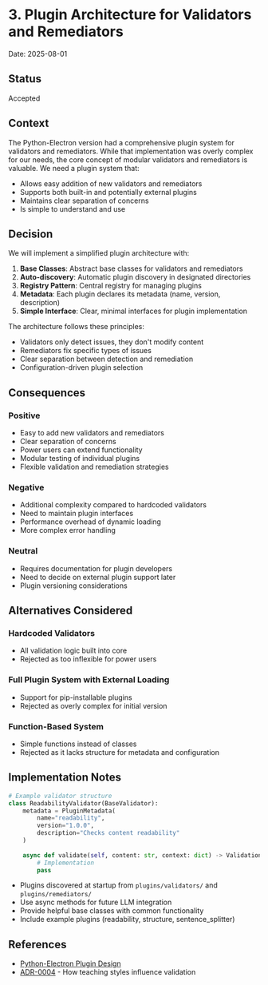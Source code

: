 # 3. Plugin Architecture for Validators and Remediators

Date: 2025-08-01

## Status

Accepted

## Context

The Python-Electron version had a comprehensive plugin system for validators and remediators. While that implementation was overly complex for our needs, the core concept of modular validators and remediators is valuable. We need a plugin system that:
- Allows easy addition of new validators and remediators
- Supports both built-in and potentially external plugins
- Maintains clear separation of concerns
- Is simple to understand and use

## Decision

We will implement a simplified plugin architecture with:

1. **Base Classes**: Abstract base classes for validators and remediators
2. **Auto-discovery**: Automatic plugin discovery in designated directories
3. **Registry Pattern**: Central registry for managing plugins
4. **Metadata**: Each plugin declares its metadata (name, version, description)
5. **Simple Interface**: Clear, minimal interfaces for plugin implementation

The architecture follows these principles:
- Validators only detect issues, they don't modify content
- Remediators fix specific types of issues
- Clear separation between detection and remediation
- Configuration-driven plugin selection

## Consequences

### Positive
- Easy to add new validators and remediators
- Clear separation of concerns
- Power users can extend functionality
- Modular testing of individual plugins
- Flexible validation and remediation strategies

### Negative
- Additional complexity compared to hardcoded validators
- Need to maintain plugin interfaces
- Performance overhead of dynamic loading
- More complex error handling

### Neutral
- Requires documentation for plugin developers
- Need to decide on external plugin support later
- Plugin versioning considerations

## Alternatives Considered

### Hardcoded Validators
- All validation logic built into core
- Rejected as too inflexible for power users

### Full Plugin System with External Loading
- Support for pip-installable plugins
- Rejected as overly complex for initial version

### Function-Based System
- Simple functions instead of classes
- Rejected as it lacks structure for metadata and configuration

## Implementation Notes

```python
# Example validator structure
class ReadabilityValidator(BaseValidator):
    metadata = PluginMetadata(
        name="readability",
        version="1.0.0",
        description="Checks content readability"
    )
    
    async def validate(self, content: str, context: dict) -> ValidationResult:
        # Implementation
        pass
```

- Plugins discovered at startup from `plugins/validators/` and `plugins/remediators/`
- Use async methods for future LLM integration
- Provide helpful base classes with common functionality
- Include example plugins (readability, structure, sentence_splitter)

## References

- [Python-Electron Plugin Design](../../reference-implementations/python-electron-version/docs/adr/0002-validation-remediation-design.md)
- [ADR-0004](0004-teaching-philosophy-system.md) - How teaching styles influence validation